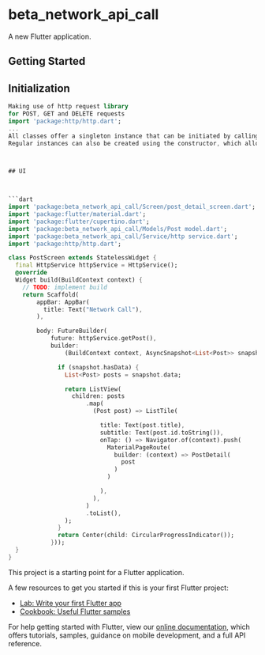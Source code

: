 # beta_network_api_call

A new Flutter application.

## Getting Started


## Initialization
```dart
Making use of http request library
for POST, GET and DELETE requests
import 'package:http/http.dart';
...
All classes offer a singleton instance that can be initiated by calling the `init(...)` methods and then accessed through `.instance`.
Regular instances can also be created using the constructor, which allows them to be managed by e.g. dependency injection instead.



## UI



```dart
import 'package:beta_network_api_call/Screen/post_detail_screen.dart';
import 'package:flutter/material.dart';
import 'package:flutter/cupertino.dart';
import 'package:beta_network_api_call/Models/Post model.dart';
import 'package:beta_network_api_call/Service/http service.dart';
import 'package:http/http.dart';

class PostScreen extends StatelessWidget {
  final HttpService httpService = HttpService();
  @override
  Widget build(BuildContext context) {
    // TODO: implement build
    return Scaffold(
        appBar: AppBar(
          title: Text("Network Call"),
        ),

        body: FutureBuilder(
            future: httpService.getPost(),
            builder:
                (BuildContext context, AsyncSnapshot<List<Post>> snapshot) {

              if (snapshot.hasData) {
                List<Post> posts = snapshot.data;

                return ListView(
                  children: posts
                      .map(
                        (Post post) => ListTile(

                          title: Text(post.title),
                          subtitle: Text(post.id.toString()),
                          onTap: () => Navigator.of(context).push(
                            MaterialPageRoute(
                              builder: (context) => PostDetail(
                                post
                              )
                            )

                          ),
                        ),
                      )
                      .toList(),
                );
              }
              return Center(child: CircularProgressIndicator());
            }));
  }
}

```





This project is a starting point for a Flutter application.

A few resources to get you started if this is your first Flutter project:

- [Lab: Write your first Flutter app](https://flutter.dev/docs/get-started/codelab)
- [Cookbook: Useful Flutter samples](https://flutter.dev/docs/cookbook)

For help getting started with Flutter, view our
[online documentation](https://flutter.dev/docs), which offers tutorials,
samples, guidance on mobile development, and a full API reference.
